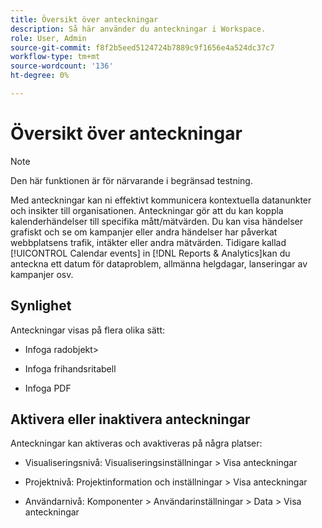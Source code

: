 ```yaml
---
title: Översikt över anteckningar
description: Så här använder du anteckningar i Workspace.
role: User, Admin
source-git-commit: f8f2b5eed5124724b7889c9f1656e4a524dc37c7
workflow-type: tm+mt
source-wordcount: '136'
ht-degree: 0%

---
```


# Översikt över anteckningar

>[!NOTE]
>
>Den här funktionen är för närvarande i begränsad testning.

Med anteckningar kan ni effektivt kommunicera kontextuella datanunkter och insikter till organisationen. Anteckningar gör att du kan koppla kalenderhändelser till specifika mått/mätvärden. Du kan visa händelser grafiskt och se om kampanjer eller andra händelser har påverkat webbplatsens trafik, intäkter eller andra mätvärden. Tidigare kallad [!UICONTROL Calendar events] in [!DNL Reports & Analytics]kan du anteckna ett datum för dataproblem, allmänna helgdagar, lanseringar av kampanjer osv.

## Synlighet

Anteckningar visas på flera olika sätt:

* Infoga radobjekt>

* Infoga frihandsritabell

* Infoga PDF

## Aktivera eller inaktivera anteckningar

Anteckningar kan aktiveras och avaktiveras på några platser:

* Visualiseringsnivå: Visualiseringsinställningar > Visa anteckningar

* Projektnivå: Projektinformation och inställningar > Visa anteckningar

* Användarnivå: Komponenter > Användarinställningar > Data > Visa anteckningar
